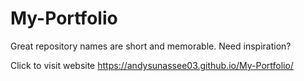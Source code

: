 # My-Portfolio
Great repository names are short and memorable. Need inspiration?


Click to visit website https://andysunassee03.github.io/My-Portfolio/
